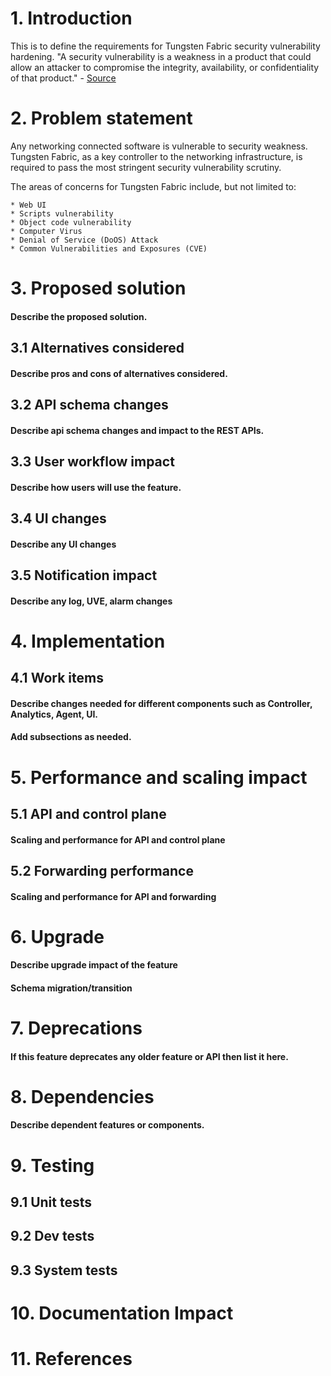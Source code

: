 
# 1. Introduction
This is to define the requirements for Tungsten Fabric security vulnerability hardening.
"A security vulnerability is a weakness in a product that could allow an attacker to compromise the integrity, availability, or confidentiality of that product." - [Source](https://msdn.microsoft.com/en-us/library/cc751383.aspx)

# 2. Problem statement
Any networking connected software is vulnerable to security weakness. Tungsten Fabric, as a key controller to the networking infrastructure, is required to pass the most stringent security vulnerability scrutiny.

The areas of concerns for Tungsten Fabric include, but not limited to:

```
* Web UI
* Scripts vulnerability
* Object code vulnerability
* Computer Virus
* Denial of Service (DoOS) Attack
* Common Vulnerabilities and Exposures (CVE)

```
# 3. Proposed solution
#### Describe the proposed solution.

## 3.1 Alternatives considered
#### Describe pros and cons of alternatives considered.

## 3.2 API schema changes
#### Describe api schema changes and impact to the REST APIs.

## 3.3 User workflow impact
#### Describe how users will use the feature.

## 3.4 UI changes
#### Describe any UI changes

## 3.5 Notification impact
#### Describe any log, UVE, alarm changes


# 4. Implementation
## 4.1 Work items
#### Describe changes needed for different components such as Controller, Analytics, Agent, UI. 
#### Add subsections as needed.

# 5. Performance and scaling impact
## 5.1 API and control plane
#### Scaling and performance for API and control plane

## 5.2 Forwarding performance
#### Scaling and performance for API and forwarding

# 6. Upgrade
#### Describe upgrade impact of the feature
#### Schema migration/transition

# 7. Deprecations
#### If this feature deprecates any older feature or API then list it here.

# 8. Dependencies
#### Describe dependent features or components.

# 9. Testing
## 9.1 Unit tests
## 9.2 Dev tests
## 9.3 System tests

# 10. Documentation Impact

# 11. References
